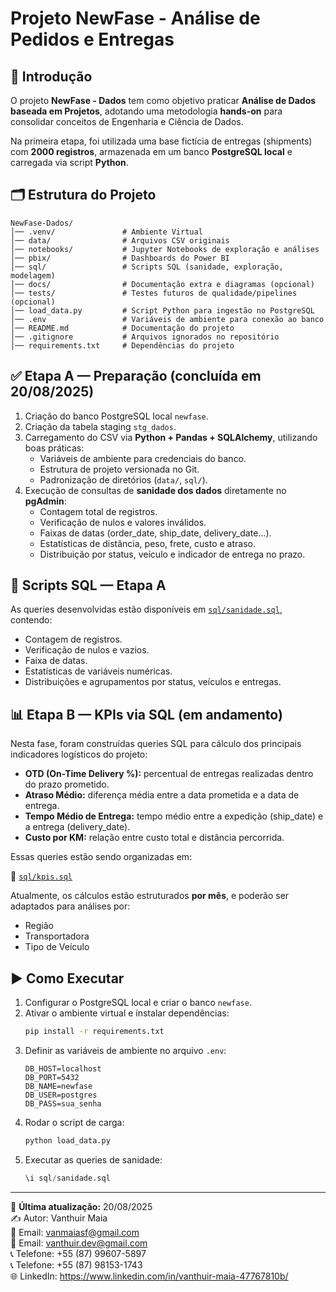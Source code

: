 # Projeto NewFase - Análise de Pedidos e Entregas

## 📌 Introdução

O projeto **NewFase - Dados** tem como objetivo praticar **Análise de Dados baseada em Projetos**, adotando uma metodologia **hands-on** para consolidar conceitos de Engenharia e Ciência de Dados.

Na primeira etapa, foi utilizada uma base fictícia de entregas (shipments) com **2000 registros**, armazenada em um banco **PostgreSQL local** e carregada via script **Python**.

## 🗂️ Estrutura do Projeto

```
NewFase-Dados/
│── .venv/               # Ambiente Virtual
│── data/                # Arquivos CSV originais
│── notebooks/           # Jupyter Notebooks de exploração e análises
│── pbix/                # Dashboards do Power BI
│── sql/                 # Scripts SQL (sanidade, exploração, modelagem)
│── docs/                # Documentação extra e diagramas (opcional)
│── tests/               # Testes futuros de qualidade/pipelines (opcional)
│── load_data.py         # Script Python para ingestão no PostgreSQL
│── .env                 # Variáveis de ambiente para conexão ao banco
│── README.md            # Documentação do projeto
│── .gitignore           # Arquivos ignorados no repositório
│── requirements.txt     # Dependências do projeto

```

## ✅ Etapa A — Preparação (concluída em 20/08/2025)

1. Criação do banco PostgreSQL local `newfase`.
2. Criação da tabela staging `stg_dados`.
3. Carregamento do CSV via **Python + Pandas + SQLAlchemy**, utilizando boas práticas:
   - Variáveis de ambiente para credenciais do banco.
   - Estrutura de projeto versionada no Git.
   - Padronização de diretórios (`data/`, `sql/`).
4. Execução de consultas de **sanidade dos dados** diretamente no **pgAdmin**:
   - Contagem total de registros.
   - Verificação de nulos e valores inválidos.
   - Faixas de datas (order_date, ship_date, delivery_date...).
   - Estatísticas de distância, peso, frete, custo e atraso.
   - Distribuição por status, veículo e indicador de entrega no prazo.

## 📝 Scripts SQL — Etapa A

As queries desenvolvidas estão disponíveis em [`sql/sanidade.sql`](./sql/sanidade.sql), contendo:

- Contagem de registros.
- Verificação de nulos e vazios.
- Faixa de datas.
- Estatísticas de variáveis numéricas.
- Distribuições e agrupamentos por status, veículos e entregas.

## 📊 Etapa B — KPIs via SQL (em andamento)

Nesta fase, foram construídas queries SQL para cálculo dos principais indicadores logísticos do projeto:

- **OTD (On-Time Delivery %):** percentual de entregas realizadas dentro do prazo prometido.
- **Atraso Médio:** diferença média entre a data prometida e a data de entrega.
- **Tempo Médio de Entrega:** tempo médio entre a expedição (ship_date) e a entrega (delivery_date).
- **Custo por KM:** relação entre custo total e distância percorrida.

Essas queries estão sendo organizadas em:

📂 [`sql/kpis.sql`](./sql/kpis.sql)

Atualmente, os cálculos estão estruturados **por mês**, e poderão ser adaptados para análises por:

- Região
- Transportadora
- Tipo de Veículo

## ▶️ Como Executar

1. Configurar o PostgreSQL local e criar o banco `newfase`.
2. Ativar o ambiente virtual e instalar dependências:
   ```bash
   pip install -r requirements.txt
   ```
3. Definir as variáveis de ambiente no arquivo `.env`:
   ```env
   DB_HOST=localhost
   DB_PORT=5432
   DB_NAME=newfase
   DB_USER=postgres
   DB_PASS=sua_senha
   ```
4. Rodar o script de carga:
   ```bash
   python load_data.py
   ```
5. Executar as queries de sanidade:
   ```sql
   \i sql/sanidade.sql
   ```

---

📅 **Última atualização:** 20/08/2025  
✍️ Autor: Vanthuir Maia  
📧 Email: vanmaiasf@gmail.com  
📧 Email: vanthuir.dev@gmail.com  
📞 Telefone: +55 (87) 99607-5897  
📞 Telefone: +55 (87) 98153-1743  
🌐 LinkedIn: https://www.linkedin.com/in/vanthuir-maia-47767810b/
